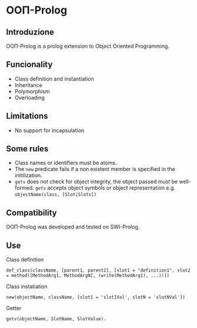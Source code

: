 # OOΠ-Prolog

## Introduzione
 OOΠ-Prolog is a prolog extension to Object Oriented Programming.

## Funcionality
- Class definition and instantiation
- Inheritance
- Polymorphism 
- Overloading

## Limitations
- No support for incapsulation

## Some rules
- Class names or identifiers must be atoms..
- The `new` predicate fails if a non existent member is specified in the initilization.
- `getv` does not check for object integrity, the object passed must be well-formed. `getv` accepts
  object symbols or object representation e.g. ```objectName(class, [Slot|Slots])```

## Compatibility
OOΠ-Prolog was developed and tested on SWI-Prolog.

## Use
Class definition

```
def_class(className, [parent1, parent2], [slot1 = "definition1", slot2 = method([MethodArg1, MethodArgN], (write(MethodArg1), ...))])
```

Class instatiation

```
new(objectName, className, [slot1 = 'slot1Val', slotN = 'slotNVal'])
```

Getter

```
getv(objectName, SlotName, SlotValue).
```
